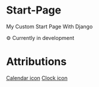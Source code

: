 # Start-Page
My Custom Start Page With Django

⚙️ Currently in development

# Attributions
[Calendar icon](https://www.flaticon.com/free-icon/calendar_747310?term=date&page=1&position=6&origin=tag&related_id=747310)
[Clock icon](https://www.flaticon.com/free-icon/clock_2838794?related_id=2838590)

